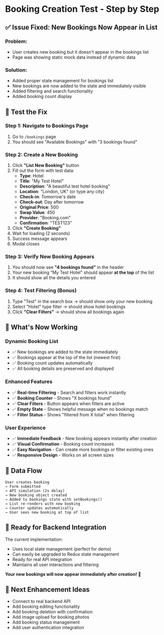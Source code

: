 # Booking Creation Test - Step by Step

## ✅ **Issue Fixed: New Bookings Now Appear in List**

### **Problem**: 
- User creates new booking but it doesn't appear in the bookings list
- Page was showing static mock data instead of dynamic data

### **Solution**: 
- Added proper state management for bookings list
- New bookings are now added to the state and immediately visible
- Added filtering and search functionality
- Added booking count display

## 🧪 **Test the Fix**

### **Step 1: Navigate to Bookings Page**
1. Go to `/bookings` page
2. You should see "Available Bookings" with "3 bookings found"

### **Step 2: Create a New Booking**
1. Click **"List New Booking"** button
2. Fill out the form with test data:
   - **Type**: Hotel
   - **Title**: "My Test Hotel"
   - **Description**: "A beautiful test hotel booking"
   - **Location**: "London, UK" (or type any city)
   - **Check-in**: Tomorrow's date
   - **Check-out**: Day after tomorrow
   - **Original Price**: 500
   - **Swap Value**: 450
   - **Provider**: "Booking.com"
   - **Confirmation**: "TEST123"
3. Click **"Create Booking"**
4. Wait for loading (2 seconds)
5. Success message appears
6. Modal closes

### **Step 3: Verify New Booking Appears**
1. You should now see **"4 bookings found"** in the header
2. Your new booking "My Test Hotel" should appear **at the top** of the list
3. It should show all the details you entered

### **Step 4: Test Filtering (Bonus)**
1. Type "Test" in the search box → should show only your new booking
2. Select "Hotel" type filter → should show hotel bookings
3. Click **"Clear Filters"** → should show all bookings again

## 🎯 **What's Now Working**

### **Dynamic Booking List**
- ✅ New bookings are added to the state immediately
- ✅ Bookings appear at the top of the list (newest first)
- ✅ Booking count updates automatically
- ✅ All booking details are preserved and displayed

### **Enhanced Features**
- ✅ **Real-time Filtering** - Search and filters work instantly
- ✅ **Booking Counter** - Shows "X bookings found"
- ✅ **Clear Filters** - Button appears when filters are active
- ✅ **Empty State** - Shows helpful message when no bookings match
- ✅ **Filter Status** - Shows "filtered from X total" when filtering

### **User Experience**
- ✅ **Immediate Feedback** - New booking appears instantly after creation
- ✅ **Visual Confirmation** - Booking count increases
- ✅ **Easy Navigation** - Can create more bookings or filter existing ones
- ✅ **Responsive Design** - Works on all screen sizes

## 🔄 **Data Flow**

```
User creates booking 
→ Form submitted 
→ API simulation (2s delay)
→ New booking object created
→ Added to bookings state with setBookings()
→ List re-renders with new booking
→ Counter updates automatically
→ User sees new booking at top of list
```

## 🚀 **Ready for Backend Integration**

The current implementation:
- Uses local state management (perfect for demo)
- Can easily be upgraded to Redux state management
- Ready for real API integration
- Maintains all user interactions and filtering

**Your new bookings will now appear immediately after creation!** 🎉

## 📝 **Next Enhancement Ideas**
- Connect to real backend API
- Add booking editing functionality  
- Add booking deletion with confirmation
- Add image upload for booking photos
- Add booking status management
- Add user authentication integration
